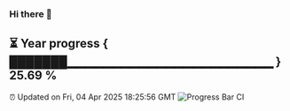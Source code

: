 ### Hi there 👋
⏳ Year progress { ███████▁▁▁▁▁▁▁▁▁▁▁▁▁▁▁▁▁▁▁▁▁▁▁ } 25.69 %
---
⏰ Updated on Fri, 04 Apr 2025 18:25:56 GMT
![Progress Bar CI](https://github.com/liununu/liununu/workflows/Progress%20Bar%20CI/badge.svg)

